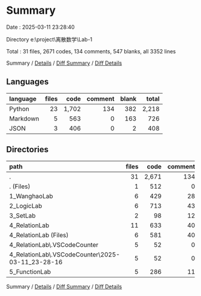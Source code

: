 # Summary

Date : 2025-03-11 23:28:40

Directory e:\\project\\离散数学\\Lab-1

Total : 31 files,  2671 codes, 134 comments, 547 blanks, all 3352 lines

Summary / [Details](details.md) / [Diff Summary](diff.md) / [Diff Details](diff-details.md)

## Languages
| language | files | code | comment | blank | total |
| :--- | ---: | ---: | ---: | ---: | ---: |
| Python | 23 | 1,702 | 134 | 382 | 2,218 |
| Markdown | 5 | 563 | 0 | 163 | 726 |
| JSON | 3 | 406 | 0 | 2 | 408 |

## Directories
| path | files | code | comment | blank | total |
| :--- | ---: | ---: | ---: | ---: | ---: |
| . | 31 | 2,671 | 134 | 547 | 3,352 |
| . (Files) | 1 | 512 | 0 | 137 | 649 |
| 1_WanghaoLab | 6 | 429 | 28 | 53 | 510 |
| 2_LogicLab | 6 | 713 | 43 | 164 | 920 |
| 3_SetLab | 2 | 98 | 12 | 16 | 126 |
| 4_RelationLab | 11 | 633 | 40 | 106 | 779 |
| 4_RelationLab (Files) | 6 | 581 | 40 | 80 | 701 |
| 4_RelationLab\\.VSCodeCounter | 5 | 52 | 0 | 26 | 78 |
| 4_RelationLab\\.VSCodeCounter\\2025-03-11_23-28-16 | 5 | 52 | 0 | 26 | 78 |
| 5_FunctionLab | 5 | 286 | 11 | 71 | 368 |

Summary / [Details](details.md) / [Diff Summary](diff.md) / [Diff Details](diff-details.md)